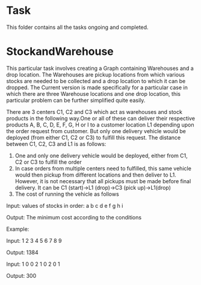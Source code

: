 # Task

This folder contains all the tasks ongoing and completed.

# StockandWarehouse
This particular task involves creating a Graph containing Warehouses and a drop location. The Warehouses are pickup locations from which various stocks are needed to be collected and a drop location to which it can be dropped. The Current version is made specifically for a particular case in which there are three Warehouse locations and one drop location, this particular problem can be further simplified quite easily.

There are 3 centers C1, C2 and C3 which act as warehouses and stock products in the following way.One or all of these can deliver their respective products A, B, C, D, E, F, G, H or I to a customer location L1 depending upon the order request from customer. But only one delivery vehicle would be deployed (from either C1, C2 or C3) to fulfill this request.
The distance between C1, C2, C3 and L1 is as follows:

1. One and only one delivery vehicle would be deployed, either from C1, C2 or C3 to fulfill the order
2. In case orders from multiple centers need to fulfilled, this same vehicle would then pickup from different locations and then deliver to L1. However, it is not necessary that all pickups must be made before final delivery. It can be C1 (start)->L1 (drop)->C3 (pick up)->L1(drop)
3. The cost of running the vehicle as follows

Input:
  values of stocks in order: a b c d e f g h i
  
Output:
  The minimum cost according to the conditions
  
  
  Example:
  
  
  Input: 1 2 3 4 5 6 7 8 9
  
  Output: 1384
  
  Input: 1 0 0 2 1 0 2 0 1

  Output: 300
